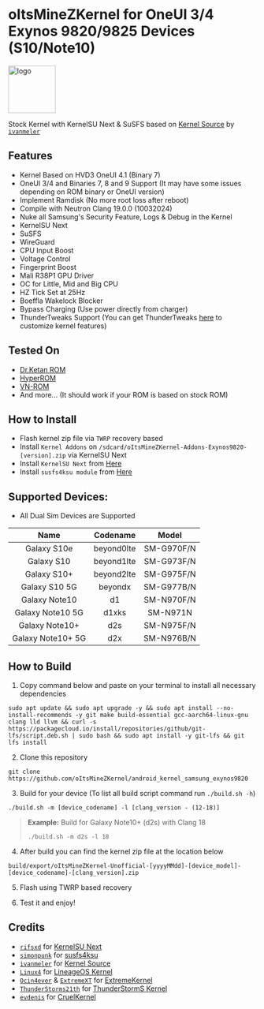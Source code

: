 # oItsMineZKernel for OneUI 3/4 Exynos 9820/9825 Devices (S10/Note10)

<img src="https://github.com/KernelSU-Next/KernelSU-Next/blob/next/assets/kernelsu_next.png" style="width: 96px;" alt="logo">

Stock Kernel with KernelSU Next & SuSFS based on [Kernel Source](https://github.com/ivanmeler/android_kernel_samsung_beyondlte) by [`ivanmeler`](https://github.com/ivanmeler)

## Features

- Kernel Based on HVD3 OneUI 4.1 (Binary 7)
- OneUI 3/4 and Binaries 7, 8 and 9 Support (It may have some issues depending on ROM binary or OneUI version)
- Implement Ramdisk (No more root loss after reboot)
- Compile with Neutron Clang 19.0.0 (10032024)
- Nuke all Samsung's Security Feature, Logs & Debug in the Kernel
- KernelSU Next
- SuSFS
- WireGuard
- CPU Input Boost
- Voltage Control
- Fingerprint Boost
- Mali R38P1 GPU Driver
- OC for Little, Mid and Big CPU
- HZ Tick Set at 25Hz
- Boeffla Wakelock Blocker
- Bypass Charging (Use power directly from charger)
- ThunderTweaks Support (You can get ThunderTweaks [here](https://github.com/oItsMineZKernel/build/raw/refs/heads/main/ThunderTweaks_v1.1.1.5.apk) to customize kernel features)

## Tested On

- [Dr.Ketan ROM](https://xdaforums.com/t/31-07-24-i-n975f-i-n976b-i-n976n-i-n970f-i-dr-ketan-rom-i-oneui-4-1-i-oneui-3-1.3962839)
- [HyperROM](https://xdaforums.com/t/rom-n10-n10plus-n105g-14-jan-23-v1-1s-hyper-rom-be-unique.4268123)
- [VN-ROM](https://t.me/vnromchannel/394)
- And more... (It should work if your ROM is based on stock ROM)

## How to Install
- Flash kernel zip file via `TWRP` recovery based
- Install `Kernel Addons` on `/sdcard/oItsMineZKernel-Addons-Exynos9820-[version].zip` via KernelSU Next
- Install `KernelSU Next` from [Here](https://github.com/KernelSU-Next/KernelSU-Next/releases)
- Install `susfs4ksu module` from [Here](https://github.com/sidex15/susfs4ksu-module/releases)

## Supported Devices:

- All Dual Sim Devices are Supported


|        Name       |  Codename  |    Model   |
:------------------:|:----------:|:----------:|
|    Galaxy S10e    | beyond0lte | SM-G970F/N |
|     Galaxy S10    | beyond1lte | SM-G973F/N |
|    Galaxy S10+    | beyond2lte | SM-G975F/N |
|   Galaxy S10 5G   |   beyondx  | SM-G977B/N |
|   Galaxy Note10   |     d1     | SM-N970F/N |
|  Galaxy Note10 5G |    d1xks   |  SM-N971N  |
|   Galaxy Note10+  |     d2s    | SM-N975F/N |
| Galaxy Note10+ 5G |     d2x    | SM-N976B/N |

## How to Build

1. Copy command below and paste on your terminal to install all necessary dependencies

```
sudo apt update && sudo apt upgrade -y && sudo apt install --no-install-recommends -y git make build-essential gcc-aarch64-linux-gnu clang lld llvm && curl -s https://packagecloud.io/install/repositories/github/git-lfs/script.deb.sh | sudo bash && sudo apt install -y git-lfs && git lfs install
```

2. Clone this repository

```
git clone https://github.com/oItsMineZKernel/android_kernel_samsung_exynos9820
```

3. Build for your device (To list all build script command run `./build.sh -h`)

```
./build.sh -m [device_codename] -l [clang_version - (12-18)]
```

> **Example:** Build for Galaxy Note10+ (d2s) with Clang 18
> 
> ```
> ./build.sh -m d2s -l 18
> ```

4. After build you can find the kernel zip file at the location below

```
build/export/oItsMineZKernel-Unofficial-[yyyyMMdd]-[device_model]-[device_codename]-[clang_version].zip
```

5. Flash using TWRP based recovery

6. Test it and enjoy!

## Credits

- [`rifsxd`](https://github.com/rifsxd) for [KernelSU Next](https://github.com/KernelSU-Next/KernelSU-Next)
- [`simonpunk`](https://github.com/simonpunk) for [susfs4ksu](https://gitlab.com/simonpunk/susfs4ksu)
- [`ivanmeler`](https://github.com/ivanmeler) for [Kernel Source](https://github.com/ivanmeler/android_kernel_samsung_beyondlte)
- [`Linux4`](https://github.com/Linux4) for [LineageOS Kernel](https://github.com/LineageOS/android_kernel_samsung_exynos9820)
- [`Ocin4ever`](https://github.com/Ocin4ever) & [`ExtremeXT`](https://github.com/ExtremeXT) for [ExtremeKernel](https://github.com/Ocin4ever/ExtremeKernel)
- [`ThunderStorms21th`](https://github.com/ThunderStorms21th) for [ThunderStormS Kernel](https://github.com/ThunderStorms21th/S10-source)
- [`evdenis`](https://github.com/evdenis) for [CruelKernel](https://github.com/CruelKernel/samsung-exynos9820)
